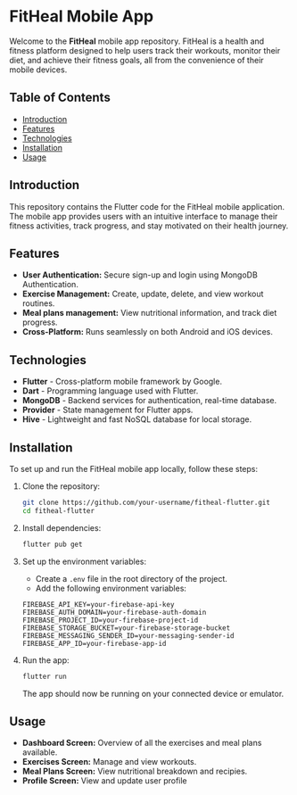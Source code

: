 # FitHeal Mobile App

Welcome to the **FitHeal** mobile app repository. FitHeal is a health and fitness platform designed to help users track their workouts, monitor their diet, and achieve their fitness goals, all from the convenience of their mobile devices.

## Table of Contents

- [Introduction](#introduction)
- [Features](#features)
- [Technologies](#technologies)
- [Installation](#installation)
- [Usage](#usage)

## Introduction

This repository contains the Flutter code for the FitHeal mobile application. The mobile app provides users with an intuitive interface to manage their fitness activities, track progress, and stay motivated on their health journey.

## Features

- **User Authentication:** Secure sign-up and login using MongoDB Authentication.
- **Exercise Management:** Create, update, delete, and view workout routines.
- **Meal plans management:** View nutritional information, and track diet progress.
- **Cross-Platform:** Runs seamlessly on both Android and iOS devices.

## Technologies

- **Flutter** - Cross-platform mobile framework by Google.
- **Dart** - Programming language used with Flutter.
- **MongoDB** - Backend services for authentication, real-time database.
- **Provider** - State management for Flutter apps.
- **Hive** - Lightweight and fast NoSQL database for local storage.

## Installation

To set up and run the FitHeal mobile app locally, follow these steps:

1. Clone the repository:
    ```bash
    git clone https://github.com/your-username/fitheal-flutter.git
    cd fitheal-flutter
    ```

2. Install dependencies:
    ```bash
    flutter pub get
    ```

3. Set up the environment variables:
   - Create a `.env` file in the root directory of the project.
   - Add the following environment variables:

    ```
    FIREBASE_API_KEY=your-firebase-api-key
    FIREBASE_AUTH_DOMAIN=your-firebase-auth-domain
    FIREBASE_PROJECT_ID=your-firebase-project-id
    FIREBASE_STORAGE_BUCKET=your-firebase-storage-bucket
    FIREBASE_MESSAGING_SENDER_ID=your-messaging-sender-id
    FIREBASE_APP_ID=your-firebase-app-id
    ```

4. Run the app:
    ```bash
    flutter run
    ```

    The app should now be running on your connected device or emulator.

## Usage

- **Dashboard Screen:** Overview of all the exercises and meal plans available.
- **Exercises Screen:** Manage and view workouts.
- **Meal Plans Screen:** View nutritional breakdown and recipies.
- **Profile Screen:** View and update user profile
